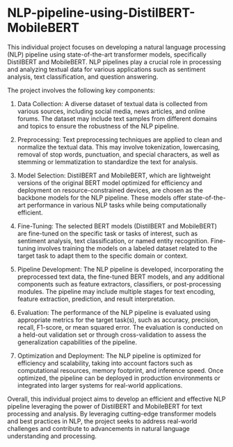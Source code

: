 # NLP-pipeline-using-DistilBERT-MobileBERT

This individual project focuses on developing a natural language processing (NLP) pipeline using state-of-the-art transformer models, specifically DistilBERT and MobileBERT. NLP pipelines play a crucial role in processing and analyzing textual data for various applications such as sentiment analysis, text classification, and question answering.

The project involves the following key components:

1. Data Collection: A diverse dataset of textual data is collected from various sources, including social media, news articles, and online forums. The dataset may include text samples from different domains and topics to ensure the robustness of the NLP pipeline.

2. Preprocessing: Text preprocessing techniques are applied to clean and normalize the textual data. This may involve tokenization, lowercasing, removal of stop words, punctuation, and special characters, as well as stemming or lemmatization to standardize the text for analysis.

3. Model Selection: DistilBERT and MobileBERT, which are lightweight versions of the original BERT model optimized for efficiency and deployment on resource-constrained devices, are chosen as the backbone models for the NLP pipeline. These models offer state-of-the-art performance in various NLP tasks while being computationally efficient.

4. Fine-Tuning: The selected BERT models (DistilBERT and MobileBERT) are fine-tuned on the specific task or tasks of interest, such as sentiment analysis, text classification, or named entity recognition. Fine-tuning involves training the models on a labeled dataset related to the target task to adapt them to the specific domain or context.

5. Pipeline Development: The NLP pipeline is developed, incorporating the preprocessed text data, the fine-tuned BERT models, and any additional components such as feature extractors, classifiers, or post-processing modules. The pipeline may include multiple stages for text encoding, feature extraction, prediction, and result interpretation.

6. Evaluation: The performance of the NLP pipeline is evaluated using appropriate metrics for the target task(s), such as accuracy, precision, recall, F1-score, or mean squared error. The evaluation is conducted on a held-out validation set or through cross-validation to assess the generalization capabilities of the pipeline.

7. Optimization and Deployment: The NLP pipeline is optimized for efficiency and scalability, taking into account factors such as computational resources, memory footprint, and inference speed. Once optimized, the pipeline can be deployed in production environments or integrated into larger systems for real-world applications.

Overall, this individual project aims to develop an efficient and effective NLP pipeline leveraging the power of DistilBERT and MobileBERT for text processing and analysis. By leveraging cutting-edge transformer models and best practices in NLP, the project seeks to address real-world challenges and contribute to advancements in natural language understanding and processing.
